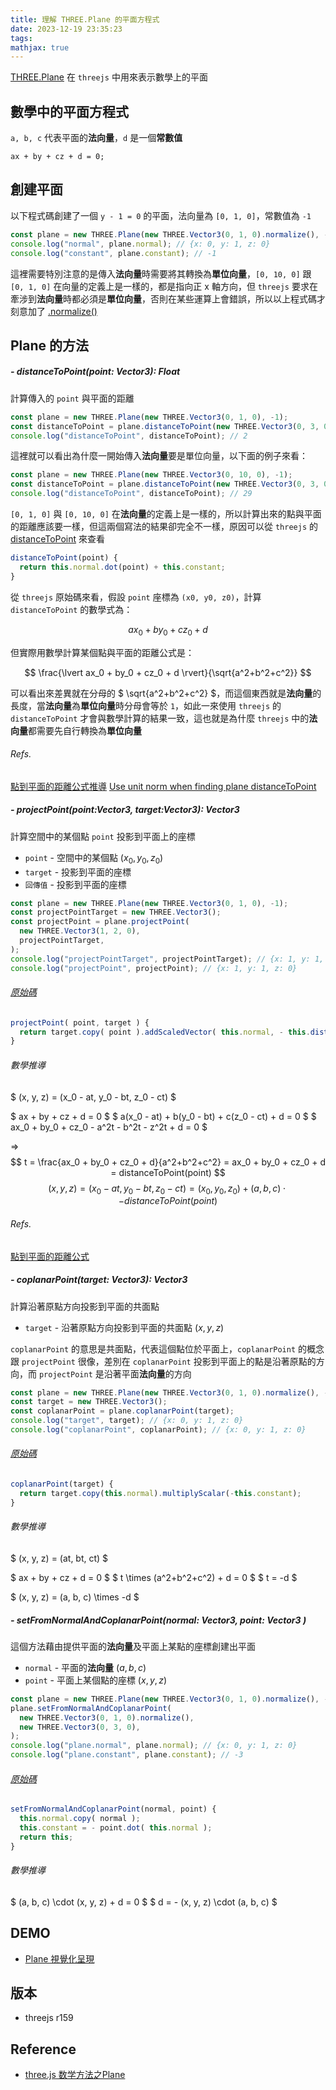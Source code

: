 ```yaml
---
title: 理解 THREE.Plane 的平面方程式
date: 2023-12-19 23:35:23
tags:
mathjax: true
---
```


[THREE.Plane](https://threejs.org/docs/index.html?q=Plane#api/en/math/Plane) 在 `threejs` 中用來表示數學上的平面

## 數學中的平面方程式
`a, b, c` 代表平面的**法向量**，`d` 是一個**常數值**
```
ax + by + cz + d = 0;
```

## 創建平面
以下程式碼創建了一個 `y - 1 = 0` 的平面，法向量為 `[0, 1, 0]`，常數值為 `-1`
```js
const plane = new THREE.Plane(new THREE.Vector3(0, 1, 0).normalize(), -1);
console.log("normal", plane.normal); // {x: 0, y: 1, z: 0}
console.log("constant", plane.constant); // -1
```

這裡需要特別注意的是傳入**法向量**時需要將其轉換為**單位向量**，`[0, 10, 0]` 跟 `[0, 1, 0]` 在向量的定義上是一樣的，都是指向正 x 軸方向，但 `threejs` 要求在牽涉到**法向量**時都必須是**單位向量**，否則在某些運算上會錯誤，所以以上程式碼才刻意加了 [.normalize()](https://threejs.org/docs/index.html?q=vector#api/en/math/Vector3.normalize)

## Plane 的方法

##### **- distanceToPoint(point: Vector3): Float**
計算傳入的 `point` 與平面的距離
```js
const plane = new THREE.Plane(new THREE.Vector3(0, 1, 0), -1);
const distanceToPoint = plane.distanceToPoint(new THREE.Vector3(0, 3, 0));
console.log("distanceToPoint", distanceToPoint); // 2
```

這裡就可以看出為什麼一開始傳入**法向量**要是單位向量，以下面的例子來看：
```js
const plane = new THREE.Plane(new THREE.Vector3(0, 10, 0), -1);
const distanceToPoint = plane.distanceToPoint(new THREE.Vector3(0, 3, 0));
console.log("distanceToPoint", distanceToPoint); // 29
```

`[0, 1, 0]` 與 `[0, 10, 0]` 在**法向量**的定義上是一樣的，所以計算出來的點與平面的距離應該要一樣，但這兩個寫法的結果卻完全不一樣，原因可以從 `threejs` 的 [distanceToPoint](https://github.com/mrdoob/three.js/blob/e5c2a56d035df52b3b4d6f4a066e65bc1941f634/src/math/Plane.js#L90) 來查看
```js
distanceToPoint(point) {
  return this.normal.dot(point) + this.constant;
}
```
從 `threejs` 原始碼來看，假設 `point` 座標為 `(x0, y0, z0)`，計算 `distanceToPoint` 的數學式為：

$$ ax_0 + by_0 + cz_0 + d $$

但實際用數學計算某個點與平面的距離公式是：

$$ \frac{\lvert ax_0 + by_0 + cz_0 + d \rvert}{\sqrt{a^2+b^2+c^2}} $$

可以看出來差異就在分母的 $ \sqrt{a^2+b^2+c^2} $，而這個東西就是**法向量**的長度，當**法向量**為**單位向量**時分母會等於 `1`，如此一來使用 `threejs` 的 `distanceToPoint` 才會與數學計算的結果一致，這也就是為什麼 `threejs` 中的**法向量**都需要先自行轉換為**單位向量**

###### Refs.
[點到平面的距離公式推導](https://www.youtube.com/watch?v=CtDk_cg6u4A&t=208s)
[Use unit norm when finding plane distanceToPoint](https://github.com/mrdoob/three.js/pull/11821)

##### **- projectPoint(point:Vector3, target:Vector3): Vector3**
計算空間中的某個點 `point` 投影到平面上的座標
- `point` - 空間中的某個點 $(x_0, y_0, z_0)$
- `target` - 投影到平面的座標
- `回傳值` - 投影到平面的座標

```js
const plane = new THREE.Plane(new THREE.Vector3(0, 1, 0), -1);
const projectPointTarget = new THREE.Vector3();
const projectPoint = plane.projectPoint(
  new THREE.Vector3(1, 2, 0),
  projectPointTarget,
);
console.log("projectPointTarget", projectPointTarget); // {x: 1, y: 1, z: 0}
console.log("projectPoint", projectPoint); // {x: 1, y: 1, z: 0}
```

###### [原始碼](https://github.com/mrdoob/three.js/blob/e5c2a56d035df52b3b4d6f4a066e65bc1941f634/src/math/Plane.js#L102)
```js
projectPoint( point, target ) {
  return target.copy( point ).addScaledVector( this.normal, - this.distanceToPoint( point ) );
}
```

###### 數學推導
<!-- $$ x = x_0 - at $$ -->
$ (x, y, z) = (x_0 - at, y_0 - bt, z_0 - ct) $

$ ax + by + cz + d = 0 $
$ a(x_0 - at) + b(y_0 - bt) + c(z_0 - ct) + d = 0 $
$ ax_0 + by_0 + cz_0 - a^2t - b^2t - z^2t + d = 0 $

=> 
$$ t = \frac{ax_0 + by_0 + cz_0 + d}{a^2+b^2+c^2} = ax_0 + by_0 + cz_0 + d = distanceToPoint(point) $$
$$ (x, y, z) = (x_0 - at, y_0 - bt, z_0 - ct) = (x_0, y_0, z_0) + (a, b, c) \cdot -distanceToPoint(point) $$

###### Refs.
[點到平面的距離公式](https://www.youtube.com/watch?v=CtDk_cg6u4A&t=101s)

##### **- coplanarPoint(target: Vector3): Vector3**
計算沿著原點方向投影到平面的共面點
- `target` - 沿著原點方向投影到平面的共面點 $(x, y, z)$

`coplanarPoint` 的意思是共面點，代表這個點位於平面上，`coplanarPoint` 的概念跟 `projectPoint` 很像，差別在 `coplanarPoint` 投影到平面上的點是沿著原點的方向，而 `projectPoint` 是沿著平面**法向量**的方向
```js
const plane = new THREE.Plane(new THREE.Vector3(0, 1, 0).normalize(), -1);
const target = new THREE.Vector3();
const coplanarPoint = plane.coplanarPoint(target);
console.log("target", target); // {x: 0, y: 1, z: 0}
console.log("coplanarPoint", coplanarPoint); // {x: 0, y: 1, z: 0}
```

###### [原始碼](https://github.com/mrdoob/three.js/blob/e5c2a56d035df52b3b4d6f4a066e65bc1941f634/src/math/Plane.js#L163)
```js
coplanarPoint(target) {
  return target.copy(this.normal).multiplyScalar(-this.constant);
}
```

###### 數學推導
$ (x, y, z) = (at, bt, ct) $

$ ax + by + cz + d = 0 $
$ t \times (a^2+b^2+c^2) + d = 0 $
$ t = -d $

$ (x, y, z) = (a, b, c) \times -d  $

##### **- setFromNormalAndCoplanarPoint(normal: Vector3, point: Vector3 )**
這個方法藉由提供平面的**法向量**及平面上某點的座標創建出平面

- `normal` - 平面的**法向量** $(a, b, c)$
- `point` - 平面上某個點的座標 $(x, y, z)$

```js
const plane = new THREE.Plane(new THREE.Vector3(0, 1, 0).normalize(), -1);
plane.setFromNormalAndCoplanarPoint(
  new THREE.Vector3(0, 1, 0).normalize(),
  new THREE.Vector3(0, 3, 0),
);
console.log("plane.normal", plane.normal); // {x: 0, y: 1, z: 0}
console.log("plane.constant", plane.constant); // -3
```

###### [原始碼](https://github.com/mrdoob/three.js/blob/e5c2a56d035df52b3b4d6f4a066e65bc1941f634/src/math/Plane.js#L39)
```js
setFromNormalAndCoplanarPoint(normal, point) {
  this.normal.copy( normal );
  this.constant = - point.dot( this.normal );
  return this;
}
```

###### 數學推導
$ (a, b, c) \cdot (x, y, z) + d = 0 $
$ d = - (x, y, z) \cdot (a, b, c) $

## DEMO
- [Plane 視覺化呈現](https://codesandbox.io/p/devbox/threejs-plane-normal-r9qghf)

## 版本
- threejs r159

## Reference
- [three.js 数学方法之Plane](https://www.cnblogs.com/vadim-web/p/13353086.html)

